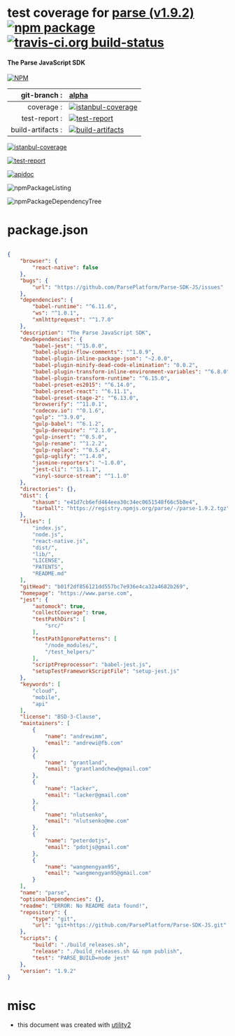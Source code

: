 # test coverage for  [parse (v1.9.2)](https://www.parse.com)  [![npm package](https://img.shields.io/npm/v/npmtest-parse.svg?style=flat-square)](https://www.npmjs.org/package/npmtest-parse) [![travis-ci.org build-status](https://api.travis-ci.org/npmtest/node-npmtest-parse.svg)](https://travis-ci.org/npmtest/node-npmtest-parse)
#### The Parse JavaScript SDK

[![NPM](https://nodei.co/npm/parse.png?downloads=true)](https://www.npmjs.com/package/parse)

| git-branch : | [alpha](https://github.com/npmtest/node-npmtest-parse/tree/alpha)|
|--:|:--|
| coverage : | [![istanbul-coverage](https://npmtest.github.io/node-npmtest-parse/build/coverage.badge.svg)](https://npmtest.github.io/node-npmtest-parse/build/coverage.html/index.html)|
| test-report : | [![test-report](https://npmtest.github.io/node-npmtest-parse/build/test-report.badge.svg)](https://npmtest.github.io/node-npmtest-parse/build/test-report.html)|
| build-artifacts : | [![build-artifacts](https://npmtest.github.io/node-npmtest-parse/glyphicons_144_folder_open.png)](https://github.com/npmtest/node-npmtest-parse/tree/gh-pages/build)|

[![istanbul-coverage](https://npmtest.github.io/node-npmtest-parse/build/screenCapture.buildCustomOrg.browser.coverage.html.png)](https://npmtest.github.io/node-npmtest-parse/build/coverage.html/index.html)

[![test-report](https://npmtest.github.io/node-npmtest-parse/build/screenCapture.buildCustomOrg.browser.%252Fhome%252Ftravis%252Fbuild%252Fnpmtest%252Fnode-npmtest-parse%252Ftmp%252Fbuild%252Ftest-report.html.png)](https://npmtest.github.io/node-npmtest-parse/build/test-report.html)

[![apidoc](https://npmdoc.github.io/node-npmdoc-parse/build/screenCapture.buildApidoc.browser.%252Fhome%252Ftravis%252Fbuild%252Fnpmdoc%252Fnode-npmdoc-parse%252Ftmp%252Fbuild%252Fapidoc.html.png)](https://npmdoc.github.io/node-npmdoc-parse/build/apidoc.html)

![npmPackageListing](https://npmtest.github.io/node-npmtest-parse/build/screenCapture.npmPackageListing.svg)

![npmPackageDependencyTree](https://npmtest.github.io/node-npmtest-parse/build/screenCapture.npmPackageDependencyTree.svg)



# package.json

```json

{
    "browser": {
        "react-native": false
    },
    "bugs": {
        "url": "https://github.com/ParsePlatform/Parse-SDK-JS/issues"
    },
    "dependencies": {
        "babel-runtime": "^6.11.6",
        "ws": "^1.0.1",
        "xmlhttprequest": "^1.7.0"
    },
    "description": "The Parse JavaScript SDK",
    "devDependencies": {
        "babel-jest": "^15.0.0",
        "babel-plugin-flow-comments": "^1.0.9",
        "babel-plugin-inline-package-json": "~2.0.0",
        "babel-plugin-minify-dead-code-elimination": "0.0.2",
        "babel-plugin-transform-inline-environment-variables": "^6.8.0",
        "babel-plugin-transform-runtime": "^6.15.0",
        "babel-preset-es2015": "^6.14.0",
        "babel-preset-react": "^6.11.1",
        "babel-preset-stage-2": "^6.13.0",
        "browserify": "^11.0.1",
        "codecov.io": "^0.1.6",
        "gulp": "^3.9.0",
        "gulp-babel": "^6.1.2",
        "gulp-derequire": "^2.1.0",
        "gulp-insert": "^0.5.0",
        "gulp-rename": "^1.2.2",
        "gulp-replace": "^0.5.4",
        "gulp-uglify": "^1.4.0",
        "jasmine-reporters": "~1.0.0",
        "jest-cli": "^15.1.1",
        "vinyl-source-stream": "^1.1.0"
    },
    "directories": {},
    "dist": {
        "shasum": "e41d7cb6efd464eea30c34ec0651548f66c5b8e4",
        "tarball": "https://registry.npmjs.org/parse/-/parse-1.9.2.tgz"
    },
    "files": [
        "index.js",
        "node.js",
        "react-native.js",
        "dist/",
        "lib/",
        "LICENSE",
        "PATENTS",
        "README.md"
    ],
    "gitHead": "b01f2df856121dd557bc7e936e4ca32a4682b269",
    "homepage": "https://www.parse.com",
    "jest": {
        "automock": true,
        "collectCoverage": true,
        "testPathDirs": [
            "src/"
        ],
        "testPathIgnorePatterns": [
            "/node_modules/",
            "/test_helpers/"
        ],
        "scriptPreprocessor": "babel-jest.js",
        "setupTestFrameworkScriptFile": "setup-jest.js"
    },
    "keywords": [
        "cloud",
        "mobile",
        "api"
    ],
    "license": "BSD-3-Clause",
    "maintainers": [
        {
            "name": "andrewimm",
            "email": "andrewi@fb.com"
        },
        {
            "name": "grantland",
            "email": "grantlandchew@gmail.com"
        },
        {
            "name": "lacker",
            "email": "lacker@gmail.com"
        },
        {
            "name": "nlutsenko",
            "email": "nlutsenko@me.com"
        },
        {
            "name": "peterdotjs",
            "email": "pdotjs@gmail.com"
        },
        {
            "name": "wangmengyan95",
            "email": "wangmengyan95@gmail.com"
        }
    ],
    "name": "parse",
    "optionalDependencies": {},
    "readme": "ERROR: No README data found!",
    "repository": {
        "type": "git",
        "url": "git+https://github.com/ParsePlatform/Parse-SDK-JS.git"
    },
    "scripts": {
        "build": "./build_releases.sh",
        "release": "./build_releases.sh && npm publish",
        "test": "PARSE_BUILD=node jest"
    },
    "version": "1.9.2"
}
```



# misc
- this document was created with [utility2](https://github.com/kaizhu256/node-utility2)
